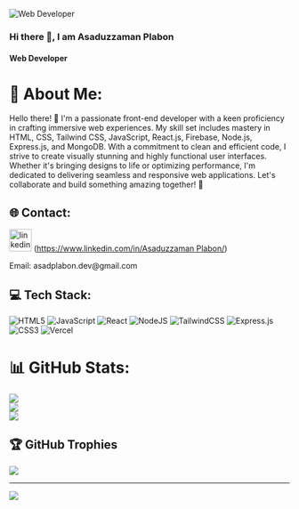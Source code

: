 
![Web Developer](https://i.ibb.co/7Rr93g5/800f7f63-8752-4003-92e9-aff4596705ff.jpg)
### Hi there 👋, I am Asaduzzaman Plabon
#### Web Developer
# 💫 About Me:
Hello there! 👋 I'm a passionate front-end developer with a keen proficiency in crafting immersive web experiences. My skill set includes mastery in HTML, CSS, Tailwind CSS, JavaScript, React.js, Firebase, Node.js, Express.js, and MongoDB. With a commitment to clean and efficient code, I strive to create visually stunning and highly functional user interfaces. Whether it's bringing designs to life or optimizing performance, I'm dedicated to delivering seamless and responsive web applications. Let's collaborate and build something amazing together! 🚀


## 🌐 Contact:
<img src='https://cdn.jsdelivr.net/npm/simple-icons@3.0.1/icons/linkedin.svg' alt='linkedin' height='40'>  ([https://www.linkedin.com/in/Asaduzzaman Plabon/](https://www.linkedin.com/in/asaduzzaman-plabon-2b7917241?utm_source=share&utm_campaign=share_via&utm_content=profile&utm_medium=android_app))  
<p>Email: asadplabon.dev@gmail.com</p>

## 💻 Tech Stack:
![HTML5](https://img.shields.io/badge/html5-%23E34F26.svg?style=for-the-badge&logo=html5&logoColor=white) ![JavaScript](https://img.shields.io/badge/javascript-%23323330.svg?style=for-the-badge&logo=javascript&logoColor=%23F7DF1E) ![React](https://img.shields.io/badge/react-%2320232a.svg?style=for-the-badge&logo=react&logoColor=%2361DAFB) ![NodeJS](https://img.shields.io/badge/node.js-6DA55F?style=for-the-badge&logo=node.js&logoColor=white) ![TailwindCSS](https://img.shields.io/badge/tailwindcss-%2338B2AC.svg?style=for-the-badge&logo=tailwind-css&logoColor=white) ![Express.js](https://img.shields.io/badge/express.js-%23404d59.svg?style=for-the-badge&logo=express&logoColor=%2361DAFB) ![CSS3](https://img.shields.io/badge/css3-%231572B6.svg?style=for-the-badge&logo=css3&logoColor=white) ![Vercel](https://img.shields.io/badge/vercel-%23000000.svg?style=for-the-badge&logo=vercel&logoColor=white)
# 📊 GitHub Stats:
![](https://github-readme-stats.vercel.app/api?username=Plabon-dev&theme=tokyonight&hide_border=true&include_all_commits=true&count_private=true)<br/>
![](https://github-readme-streak-stats.herokuapp.com/?user=Plabon-dev&theme=tokyonight&hide_border=true)<br/>
![](https://github-readme-stats.vercel.app/api/top-langs/?username=Plabon-dev&theme=tokyonight&hide_border=true&include_all_commits=true&count_private=true&layout=compact)

## 🏆 GitHub Trophies
![](https://github-profile-trophy.vercel.app/?username=Plabon-dev&theme=radical&no-frame=true&no-bg=false&margin-w=4)

---
[![](https://visitcount.itsvg.in/api?id=Plabon-dev&icon=5&color=6)](https://visitcount.itsvg.in)

<!-- Proudly created with GPRM ( https://gprm.itsvg.in ) -->
